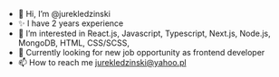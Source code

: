 - 👋 Hi, I’m @jurekledzinski
- ✨ I have 2 years experience
- 👀 I’m interested in React.js, Javascript, Typescript, Next.js, Node.js, MongoDB, HTML, CSS/SCSS, 
- 💞️ Currently looking for new job opportunity as frontend developer
- 📫 How to reach me jurekledzinski@yahoo.pl

<!---
jurekledzinski/jurekledzinski is a ✨ special ✨ repository because its `README.md` (this file) appears on your GitHub profile.
You can click the Preview link to take a look at your changes.
--->
